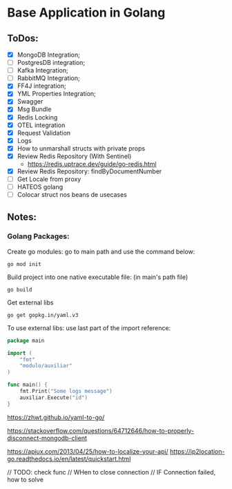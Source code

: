 # Base Application in Golang

## ToDos:

- [X] MongoDB Integration;
- [ ] PostgresDB integration;
- [ ] Kafka Integration;
- [ ] RabbitMQ Integration;
- [X] FF4J integration;
- [X] YML Properties Integration;
- [X] Swagger
- [X] Msg Bundle
- [X] Redis Locking
- [X] OTEL integration
- [X] Request Validation
- [X] Logs
- [X] How to unmarshall structs with private props
- [X] Review Redis Repository (With Sentinel)
  - https://redis.uptrace.dev/guide/go-redis.html
- [X] Review Redis Repository: findByDocumentNumber
- [ ] Get Locale from proxy
- [ ] HATEOS golang
- [ ] Colocar struct nos beans de usecases

## Notes:

### Golang Packages:

Create go modules: go to main path and use the command below:

```
go mod init
```

Build project into one native executable file: (in main's path file)

```
go build
```

Get external libs

```
go get gopkg.in/yaml.v3
```

To use external libs: use last part of the import reference:

```go
package main

import (
	"fmt"
	"modulo/auxiliar"
)

func main() {
	fmt.Print("Some logs message")
	auxiliar.Execute("id")
}
```

https://zhwt.github.io/yaml-to-go/



https://stackoverflow.com/questions/64712646/how-to-properly-disconnect-mongodb-client

https://apiux.com/2013/04/25/how-to-localize-your-api/
https://ip2location-go.readthedocs.io/en/latest/quickstart.html


// TODO: check func
// WHen to close connection
// IF Connection failed, how to solve